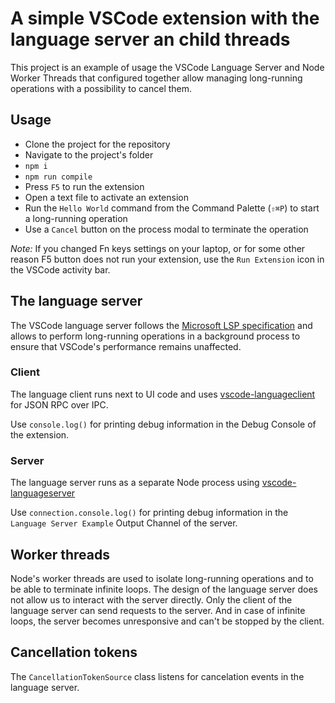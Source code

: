 # A simple VSCode extension with the language server an child threads

This project is an example of usage the VSCode Language Server and Node Worker Threads that configured together allow managing long-running operations with a possibility to cancel them.

## Usage

- Clone the project for the repository
- Navigate to the project's folder
- `npm i`
- `npm run compile`
- Press `F5` to run the extension
- Open a text file to activate an extension
- Run the `Hello World` command from the Command Palette (`⇧⌘P`) to start a long-running operation
- Use a `Cancel` button on the process modal to terminate the operation

*Note:* If you changed Fn keys settings on your laptop, or for some other reason F5 button does not run your extension, use the `Run Extension` icon in the VSCode activity bar.

## The language server

The VSCode language server follows the [Microsoft LSP specification](https://microsoft.github.io/language-server-protocol/specification) and allows to perform long-running operations in a background process to ensure that VSCode's performance remains unaffected.

### Client

The language client runs next to UI code and uses [vscode-languageclient](https://github.com/microsoft/vscode-languageserver-node/tree/master/client) for JSON RPC over IPC.

Use `console.log()` for printing debug information in the Debug Console of the extension.

### Server

The language server runs as a separate Node process using [vscode-languageserver](https://github.com/microsoft/vscode-languageserver-node/tree/master/server)

Use `connection.console.log()` for printing debug information in the `Language Server Example` Output Channel of the server.

## Worker threads

Node's worker threads are used to isolate long-running operations and to be able to terminate infinite loops. The design of the language server does not allow us to interact with the server directly. Only the client of the language server can send requests to the server. And in case of infinite loops, the server becomes unresponsive and can't be stopped by the client.

## Cancellation tokens

The `CancellationTokenSource` class listens for cancelation events in the language server.
